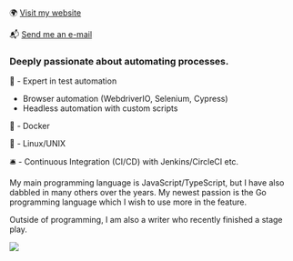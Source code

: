 :earth_africa: [Visit my website](https://rickschubert.net)

:mailbox_with_mail: [Send me an e-mail](mailto:rickschubert@gmx.de)

### Deeply passionate about automating processes.

:robot: - Expert in test automation

- Browser automation (WebdriverIO, Selenium, Cypress)
- Headless automation with custom scripts

:whale: - Docker

:penguin: - Linux/UNIX

:bellhop_bell: - Continuous Integration (CI/CD) with Jenkins/CircleCI etc.

My main programming language is JavaScript/TypeScript, but I have also dabbled in many others over the years. My newest passion is the Go programming language which I wish to use more in the feature.

Outside of programming, I am also a writer who recently finished a stage play.

![](https://komarev.com/ghpvc/?username=rickschubert&color=green)
